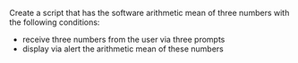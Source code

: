 Create a script that has the software arithmetic mean of three numbers with the following conditions:

- receive three numbers from the user via three prompts
- display via alert the arithmetic mean of these numbers
